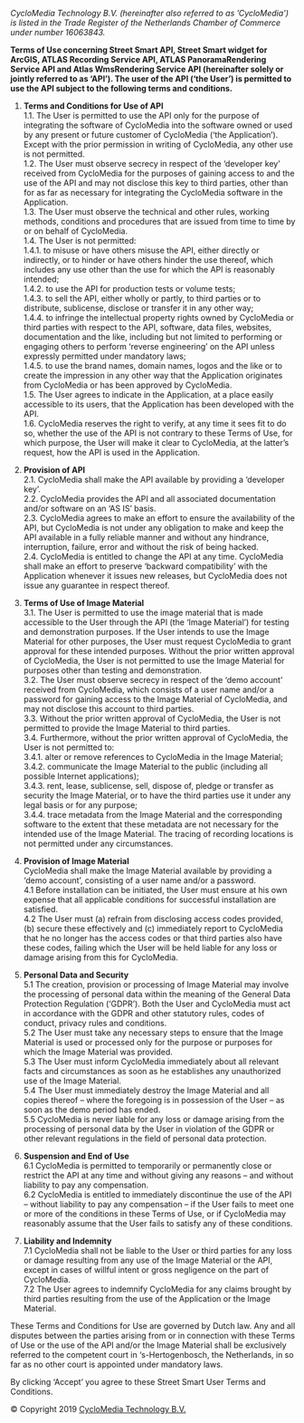 _CycloMedia Technology B.V. (hereinafter also referred to as ’CycloMedia') is listed in the Trade Register of the Netherlands Chamber of Commerce under number 16063843._
  
**Terms of Use concerning Street Smart API, Street Smart widget for ArcGIS, ATLAS Recording Service API, ATLAS PanoramaRendering Service API and Atlas WmsRendering Service API (hereinafter solely or jointly referred to as ‘API’). The user of the API (‘the User’) is permitted to use the API subject to the following terms and conditions.** 

1.	**Terms and Conditions for Use of API**  
1.1.	The User is permitted to use the API only for the purpose of integrating the software of CycloMedia into the software owned or used by any present or future customer of CycloMedia (‘the Application’). Except with the prior permission in writing of CycloMedia, any other use is not permitted.     
1.2.	The User must observe secrecy in respect of the ‘developer key’ received from CycloMedia for the purposes of gaining access to and the use of the API and may not disclose this key to third parties, other than for as far as necessary for integrating the CycloMedia software in the Application.    
1.3.	The User must observe the technical and other rules, working methods, conditions and procedures that are issued from time to time by or on behalf of CycloMedia.  
1.4.	The User is not permitted:  
1.4.1.	  to misuse or have others misuse the API, either directly or indirectly, or to hinder or have others hinder the use thereof, which includes any use other than the use for which the API is reasonably intended;  
1.4.2.	  to use the API for production tests or volume tests;  
1.4.3.	  to sell the API, either wholly or partly, to third parties or to distribute, sublicense,   disclose or transfer it in any other way;  
1.4.4.	  to infringe the intellectual property rights owned by CycloMedia or third parties with respect to the API, software, data files, websites, documentation and the like, including but not limited to performing or engaging others to perform ‘reverse engineering’ on the API unless expressly permitted under mandatory laws;  
1.4.5.	  to use the brand names, domain names, logos and the like or to create the impression in any other way that the Application originates from CycloMedia or has been approved by CycloMedia.  
1.5.	The User agrees to indicate in the Application, at a place easily accessible to its users, that the Application has been developed with the API.  
1.6.	CycloMedia reserves the right to verify, at any time it sees fit to do so, whether the use of the API is not contrary to these Terms of Use, for which purpose, the User will make it clear to CycloMedia, at the latter’s request, how the API is used in the Application.   

2.	**Provision of API**   
2.1.	CycloMedia shall make the API available by providing a ‘developer key’.  
2.2.	CycloMedia provides the API and all associated documentation and/or software on an ‘AS IS’ basis.    
2.3.	CycloMedia agrees to make an effort to ensure the availability of the API, but CycloMedia is not under any obligation to make and keep the API  available in a fully reliable manner and without any hindrance, interruption, failure, error and without the risk of being hacked.   
2.4.	CycloMedia is entitled to change the API at any time. CycloMedia shall make an effort to preserve ‘backward compatibility’ with the Application whenever it issues new releases, but CycloMedia does not issue any guarantee in respect thereof.    

3.	**Terms of Use of Image Material**   
3.1.	The User is permitted to use the image material that is made accessible to the User through the API (the ‘Image Material’) for testing and demonstration purposes. If the User intends to use the Image Material for other purposes, the User must request CycloMedia to grant approval for these intended purposes. Without the prior written approval of CycloMedia, the User is not permitted to use the Image Material for purposes other than testing and demonstration.  
3.2.	The User must observe secrecy in respect of the ‘demo account’  received from CycloMedia, which consists of a user name and/or a password for gaining access to the  Image Material of CycloMedia, and may not disclose this account to third parties.   
3.3.	Without the prior written approval of CycloMedia, the User is not permitted to provide the Image Material to third parties.  
3.4.	Furthermore, without the prior written approval of  CycloMedia, the User is not permitted to:   
3.4.1.    alter or remove references to CycloMedia in the Image Material;  
3.4.2.    communicate the Image Material to the public (including all possible Internet applications);  
3.4.3.    rent, lease, sublicense, sell, dispose of, pledge or transfer as security the Image Material, or to have the third parties use it  under any legal basis or for any purpose;  
3.4.4.    trace metadata from the Image Material and the corresponding software to the extent that these metadata are not necessary for the intended use of the Image Material. The tracing of recording locations is not permitted under any circumstances.    

4.	**Provision of Image Material**     
CycloMedia shall make the Image Material available by providing a ‘demo account’, consisting of a user name and/or a password.  
4.1	Before installation can be initiated, the User must ensure at his own expense that all applicable conditions for successful installation are satisfied.    
4.2	The User must (a) refrain from disclosing access codes provided, (b) secure these effectively and (c) immediately report to CycloMedia that he no longer has the access codes or that third parties also have these codes, failing which the User will be held liable for any loss or damage arising from this for CycloMedia.  

5.	**Personal Data and Security**  
5.1	The creation, provision or processing of Image Material may involve the processing of personal data within the meaning of the General Data Protection Regulation (‘GDPR’). Both the User and CycloMedia must act in accordance with the GDPR and other statutory rules, codes of conduct, privacy rules and conditions.    
5.2	The User must take any necessary steps to ensure that the Image Material is used or processed only for the purpose or purposes for which the Image Material was provided.    
5.3	The User must inform CycloMedia immediately about all relevant facts and circumstances as soon as he establishes any unauthorized use of the Image Material.   
5.4	The User must immediately destroy the Image Material and all copies thereof – where the foregoing is in possession of the User – as soon as the demo period has ended.     
5.5	CycloMedia is never liable for any loss or damage arising from the processing of personal data by the User in violation of the GDPR or other relevant regulations in the field of personal data protection.    

6.	**Suspension and End of Use**  
6.1	CycloMedia is permitted to temporarily or permanently close or restrict the API at any time and without giving any reasons – and without liability to pay any compensation.    
6.2	CycloMedia is entitled to immediately discontinue the use of the API – without liability to pay any compensation – if the User fails to meet one or more of the conditions in these Terms of Use, or if CycloMedia may reasonably assume that the User fails to satisfy any of these conditions.    

7.	**Liability and Indemnity**   
7.1	CycloMedia shall not be liable to the User or third parties for any loss or damage resulting from any use of the Image Material or the API, except in cases of willful intent or gross negligence on the part of CycloMedia.  
7.2	The User agrees to indemnify CycloMedia for any claims brought by third parties resulting from the use of the Application or the Image Material.  

These Terms and Conditions for Use are governed by Dutch law. Any and all disputes between the parties arising from or in connection with these Terms of Use or the use of the API and/or the Image Material shall be exclusively referred to the competent court in ‘s-Hertogenbosch, the Netherlands, in so far as no other court is appointed under mandatory laws.

By clicking ‘Accept’ you agree to these Street Smart User Terms and Conditions.

© Copyright 2019 [CycloMedia Technology B.V.](https://www.cyclomedia.com/us)

